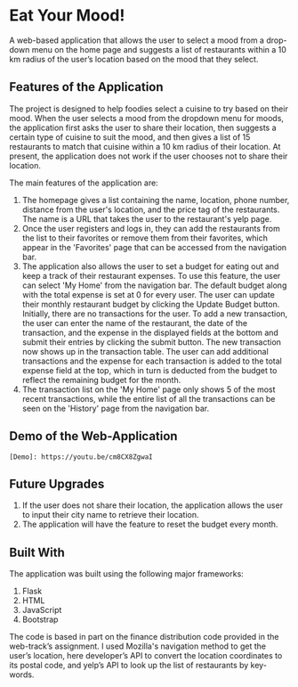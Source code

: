 # Eat Your Mood!

A web-based application that allows the user to select a mood from a drop-down menu on the home page and suggests a list of restaurants within a 10 km radius of the user’s location based on the mood that they select.

## Features of the Application

The project is designed to help foodies select a cuisine to try based on their mood. When the user selects a mood from the dropdown menu for moods, the application first asks the user to share their location, then suggests a certain type of cuisine to suit the mood, and then gives a list of 15 restaurants to match that cuisine within a 10 km radius of their location. At present, the application does not work if the user chooses not to share their location.

The main features of the application are:
1. The homepage gives a list containing the name, location, phone number, distance from the user's location, and the price tag of the restaurants. The name is a URL that takes the user to the restaurant's yelp page.
2. Once the user registers and logs in, they can add the restaurants from the list to their favorites or remove them from their favorites, which appear in the 'Favorites' page that can be accessed from the navigation bar.
3. The application also allows the user to set a budget for eating out and keep a track of their restaurant expenses. To use this feature, the user can select 'My Home' from the navigation bar. The default budget along with the total expense is set at 0 for every user. The user can update their monthly restaurant budget by clicking the Update Budget button. Initially, there are no transactions for the user. To add a new transaction, the user can enter the name of the restaurant, the date of the transaction, and the expense in the displayed fields at the bottom and submit their entries by clicking the submit button. The new transaction now shows up in the transaction table. The user can add additional transactions and the expense for each transaction is added to the total expense field at the top, which in turn is deducted from the budget to reflect the remaining budget for the month.
4. The transaction list on the 'My Home' page only shows 5 of the most recent transactions, while the entire list of all the transactions can be seen on the 'History' page from the navigation bar.

## Demo of the Web-Application
```
[Demo]: https://youtu.be/cm8CX8ZgwaI
```

## Future Upgrades
1. If the user does not share their location, the application allows the user to input their city name to retrieve their location.
2. The application will have the feature to reset the budget every month.

## Built With
The application was built using the following major frameworks:
1. Flask
2. HTML
3. JavaScript
4. Bootstrap

The code is based in part on the finance distribution code provided in the web-track’s assignment. I used Mozilla's navigation method to get the user’s location, here developer’s API to convert the location coordinates to its postal code, and yelp’s API to look up the list of restaurants by key-words.

